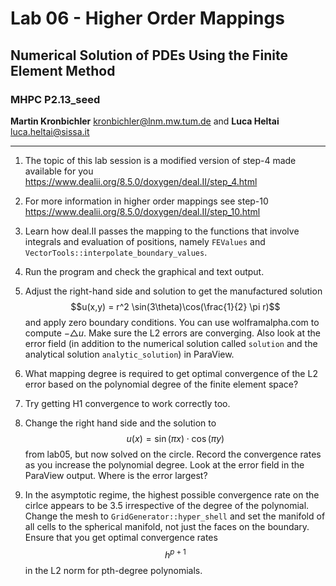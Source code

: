 #  Lab 06 - Higher Order Mappings
## Numerical Solution of PDEs Using the Finite Element Method
### MHPC P2.13_seed

**Martin Kronbichler** <kronbichler@lnm.mw.tum.de>
and
**Luca Heltai** <luca.heltai@sissa.it>

* * * * *


1.  The topic of this lab session is a modified version of step-4 made
    available for you
    <https://www.dealii.org/8.5.0/doxygen/deal.II/step_4.html>

2.  For more information in higher order mappings see step-10\
    <https://www.dealii.org/8.5.0/doxygen/deal.II/step_10.html>

3.  Learn how deal.II passes the mapping to the functions that involve
    integrals and evaluation of positions, namely `FEValues` and
    `VectorTools::interpolate_boundary_values`.

4.  Run the program and check the graphical and text output.

5.  Adjust the right-hand side and solution to get the manufactured solution
    $$u(x,y) = r^2 \sin(3\theta)\cos(\frac{1}{2} \pi r)$$ and apply zero
    boundary conditions. You can use wolframalpha.com to compute $- \triangle
    u$. Make sure the L2 errors are converging. Also look at the error field
    (in addition to the numerical solution called `solution` and the
    analytical solution `analytic_solution`) in ParaView.

6.  What mapping degree is required to get optimal convergence of the L2
    error based on the polynomial degree of the finite element space?

7.  Try getting H1 convergence to work correctly too.

8.  Change the right hand side and the solution to $$u(x) = \sin(\pi x
    )\cdot\cos(\pi y)$$ from lab05, but now solved on the circle. Record the
    convergence rates as you increase the polynomial degree. Look at the error
    field in the ParaView output. Where is the error largest?

9.  In the asymptotic regime, the highest possible convergence rate on the
    cirlce appears to be 3.5 irrespective of the degree of the
    polynomial. Change the mesh to `GridGenerator::hyper_shell` and set the
    manifold of all cells to the spherical manifold, not just the faces on the
    boundary. Ensure that you get optimal convergence rates $$h^{p+1}$$ in the
    L2 norm for pth-degree polynomials.